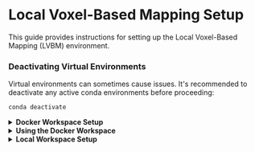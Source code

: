 # Local Voxel-Based Mapping Setup

This guide provides instructions for setting up the Local Voxel-Based Mapping (LVBM) environment.

### Deactivating Virtual Environments
Virtual environments can sometimes cause issues. It's recommended to deactivate any active conda environments before proceeding:

```
conda deactivate
```
<details>
<summary> <b>Docker Workspace Setup</b> </summary>

This guide is based on a slightly modified version from [Isaac ROS NVBlox Setup](https://nvidia-isaac-ros.github.io/repositories_and_packages/isaac_ros_nvblox/isaac_ros_nvblox/index.html#set-up-package-name).

1. **Create a workspace directory**:

```
mkdir -p  ~/workspaces/
```

2. **Clone the LVBM repository**:
```
cd  ~/workspaces && \
git clone https://github.com/KasperMollerHansen/LVBM.git isaac_ros-dev

cd ~/workspaces/isaac_ros-dev/ && \
git submodule update --init --recursive
```

3. **Set the workspace environment variable**:

```
echo "export ISAAC_ROS_WS=${HOME}/workspaces/isaac_ros-dev/" >> ~/.bashrc
echo "export ROS_DOMAIN_ID=<your_domain_id>" >> ~/.bashrc
source ~/.bashrc
```

4. **Setup Docker Environment**:
```
cd ${ISAAC_ROS_WS} && \
./scripts/docker_env_setup.sh
```
</details>

<details>
<summary><b>Using the Docker Workspace</b></summary>


1. **Launching Docker**

To launch the Docker container, run the following commands:

```
cd $ISAAC_ROS_WS/src/isaac_ros_common && \
./scripts/run_dev.sh
```


2. **Build the Workspace in the Docker**

Once the Docker environment is up and running, you can build the workspace:
```
cd $ISAAC_ROS_WS/ && \
./scripts/build_docker_workspace.sh
```
3. **Source the Workspace in the Docker**

Once the workspace is build, the setup.bash can be sourced
```
cd $ISAAC_ROS_WS/ && \
source install/setup.bash
```
4. **Run Nvblox**
```
ros2 launch sim_nvblox 2d_nvblox.launch.py 
```
5. **Test**
It can be nice to test if the error is in nvblox or in the sim_nvblox_script.

```
ros2 launch nvblox_examples_bringup isaac_sim_example.launch.py \
rosbag:=${ISAAC_ROS_WS}/isaac_ros_assets/isaac_ros_nvblox/quickstart \
navigation:=False
```
</details>

<details>
<summary> <b>Local Workspace Setup</b> </summary>

1. **Clone the LVBM repository**:
```
cd  ~/workspaces && \
git clone https://github.com/KasperMollerHansen/LVBM.git
cd ~/workspaces/LVBM && \
git submodule update --init --recursive
```

2. **Set the workspace environment variable**:

```
echo "export LOCAL_ROS_WS=${HOME}/workspaces/LVBM/" >> ~/.bashrc
source ~/.bashrc
```
3. **Build the local workspace**
```
cd $LOCAL_ROS_WS/ && \
./scripts/build_local_workspace.sh
```
4. **Source the Workspace**

Once the workspace is build, the setup.bash can be sourced
```
cd $LOCAL_ROS_WS/ && \
source install/setup.bash
```
5. **Start simulation**
You can make an alias for this
```
cd $LOCAL_ROS_WS/ && source install/setup.bash && ./src/pegasus_sim_env/launch_pegasus.sh
```
6. **Launch Planer Node**
```
cd $LOCAL_ROS_WS/
source install/setup.bash
ros2 launch pegasus_sim_env pegasus.launch.py
```

</details>

